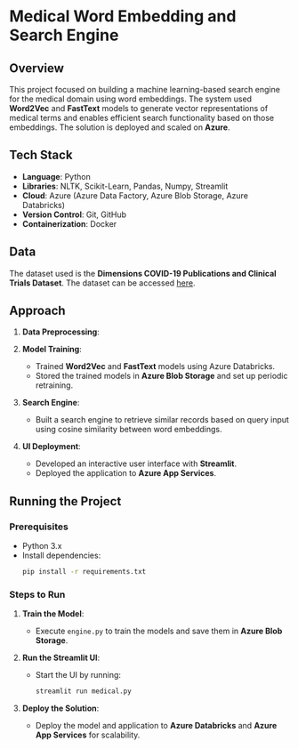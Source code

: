 
# Medical Word Embedding and Search Engine

## Overview
This project focused on building a machine learning-based search engine for the medical domain using word embeddings. The system used **Word2Vec** and **FastText** models to generate vector representations of medical terms and enables efficient search functionality based on those embeddings. The solution is deployed and scaled on **Azure**.

## Tech Stack
- **Language**: Python
- **Libraries**: NLTK, Scikit-Learn, Pandas, Numpy, Streamlit
- **Cloud**: Azure (Azure Data Factory, Azure Blob Storage, Azure Databricks)
- **Version Control**: Git, GitHub
- **Containerization**: Docker

## Data
The dataset used is the **Dimensions COVID-19 Publications and Clinical Trials Dataset**. The dataset can be accessed [here](https://dimensions.figshare.com/articles/dataset/Dimensions_COVID-19_publications_datasets_and_clinical_trials/11961063).

## Approach
1. **Data Preprocessing**:

2. **Model Training**:
   - Trained **Word2Vec** and **FastText** models using Azure Databricks.
   - Stored the trained models in **Azure Blob Storage** and set up periodic retraining.

3. **Search Engine**:
   - Built a search engine to retrieve similar records based on query input using cosine similarity between word embeddings.

4. **UI Deployment**:
   - Developed an interactive user interface with **Streamlit**.
   - Deployed the application to **Azure App Services**.

## Running the Project

### Prerequisites
- Python 3.x
- Install dependencies:
  ```bash
  pip install -r requirements.txt
  ```

### Steps to Run
1. **Train the Model**:
   - Execute `engine.py` to train the models and save them in **Azure Blob Storage**.

2. **Run the Streamlit UI**:
   - Start the UI by running:
     ```bash
     streamlit run medical.py
     ```

3. **Deploy the Solution**:
   - Deploy the model and application to **Azure Databricks** and **Azure App Services** for scalability.
